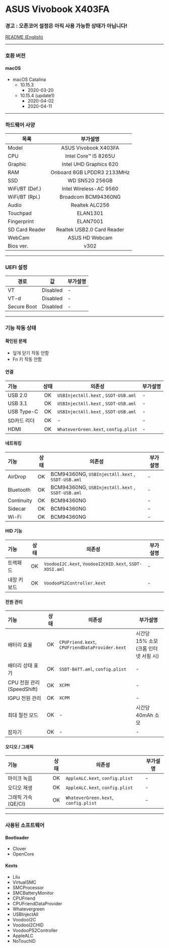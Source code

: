 # ASUS Vivobook X403FA

### 경고 : 오픈코어 설정은 아직 사용 가능한 상태가 아닙니다!
[README (English)](/README.md)

-----------------------------------------------

### 호환 버전

#### macOS

- macOS Catalina
	- 10.15.3
		- 2020-03-20
	- 10.15.4 (update1)
		- 2020-04-02
		- 2020-04-11

-----------------------------------------------

### 하드웨어 사양

| 목록             |            부가설명            |
| -------------- | :------------------------: |
| Model          |    ASUS Vivobook X403FA    |
| CPU            |    Intel Core™ i5 8265U    |
| Graphic        |   Intel UHD Graphics 620   |
| RAM            | Onboard 8GB LPDDR3 2133MHz |
| SSD            |       WD SN520 256GB       |
| WiFi/BT (Def.) |   Intel Wireless-AC 9560   |
| WiFi/BT (Rpl.) |    Broadcom BCM94360NG     |
| Audio          |       Realtek ALC256       |
| Touchpad       |          ELAN1301          |
| Fingerprint    |          ELAN7001          |
| SD Card Reader | Realtek USB2.0 Card Reader |
| WebCam         |       ASUS HD Webcam       |
| Bios ver.      |            v302            |

-----------------------------------------------

### UEFI 설정

| 경로          | 값        | 부가설명 |
| ----------- | -------- | ---- |
| VT          | Disabled | -    |
| VT-d        | Disabled | -    |
| Secure Boot | Disabled | -    |

-----------------------------------------------

### 기능 작동 상태

#### 확인된 문제

 - 덮개 닫기 작동 안함
 - Fn 키 작동 안함

#### 연결

| 기능         |  상태   | 의존성                                  | 부가설명 |
| :--------- | :---: | ------------------------------------ | ---- |
| USB 2.0    |  OK   | `USBInjectAll.kext` , `SSDT-USB.aml` | -    |
| USB 3.1    |  OK   | `USBInjectAll.kext` , `SSDT-USB.aml` | -    |
| USB Type-C |  OK   | `USBInjectAll.kext` , `SSDT-USB.aml` | -    |
| SD카드 리더    |  OK   | -                                    | -    |
| HDMI       |  OK   | `WhateverGreen.kext`, `config.plist` | -    |

#### 네트워킹

| 기능         |  상태   | 의존성                                              | 부가설명 |
| :--------- | :---: | ------------------------------------------------ | ---- |
| AirDrop    |  OK   | BCM94360NG, `USBInjectAll.kext` , `SSDT-USB.aml` | -    |
| Bluetooth  |  OK   | BCM94360NG, `USBInjectAll.kext` , `SSDT-USB.aml` | -    |
| Continuity |  OK   | BCM94360NG                                       | -    |
| Sidecar    |  OK   | BCM94360NG                                       | -    |
| Wi-Fi      |  OK   | BCM94360NG                                       | -    |

#### HID 기능

| 기능     |  상태   | 의존성                                                    | 부가설명 |
| :----- | :---: | ------------------------------------------------------ | ---- |
| 트랙패드   |  OK   | `VoodooI2C.kext`, `VoodooI2CHID.kext`, `SSDT-XOSI.aml` | -    |
| 내장 키보드 |  OK   | `VoodooPS2Controller.kext`                             | -    |

#### 전원 관리

| 기능                     |  상태   | 의존성                                            | 부가설명                     |
| :--------------------- | :---: | ---------------------------------------------- | ------------------------ |
| 배터리 효율                 |  OK   | `CPUFriend.kext`, `CPUFriendDataProvider.kext` | 시간당 15% 소모 (크롬 인터넷 서핑 시) |
| 배터리 상태 표기              |  OK   | `SSDT-BATT.aml`, `config.plist`                | -                        |
| CPU 전원 관리 (SpeedShift) |  OK   | `XCPM`                                         | -                        |
| IGPU 전원 관리             |  OK   | `XCPM`                                         | -                        |
| 최대 절전 모드               |  OK   | -                                              | 시간당 40mAh 소모             |
| 잠자기                    |  OK   | -                                              | -                        |

#### 오디오 / 그래픽

| 기능             |  상태   | 의존성                                  | 부가설명 |
| :------------- | :---: | ------------------------------------ | ---- |
| 마이크 녹음         |  OK   | `AppleALC.kext`, `config.plist`      | -    |
| 오디오 재생         |  OK   | `AppleALC.kext`, `config.plist`      | -    |
| 그래픽 가속 (QE/CI) |  OK   | `WhateverGreen.kext`, `config.plist` | -    |

-----------------------------------------------

### 사용된 소프트웨어

#### Bootloader

 - Clover
 - OpenCore

#### Kexts

 - Lilu
 - VirtualSMC
 - SMCProcessor
 - SMCBatteryMonitor
 - CPUFriend
 - CPUFriendDataProvider
 - Whatevergreen
 - USBInjectAll
 - VoodooI2C
 - VoodooI2CHID
 - VoodooPS2Controller
 - AppleALC
 - NoTouchID